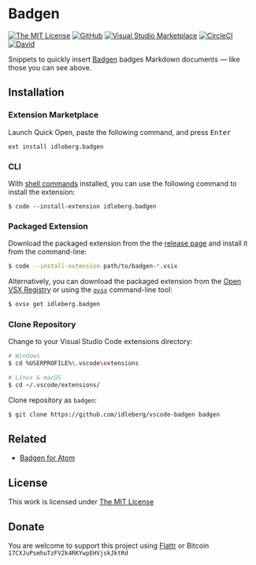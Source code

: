 # Badgen

[![The MIT License](https://flat.badgen.net/badge/license/MIT/orange)](http://opensource.org/licenses/MIT)
[![GitHub](https://flat.badgen.net/github/release/idleberg/vscode-badgen)](https://github.com/idleberg/vscode-badgen/releases)
[![Visual Studio Marketplace](https://vsmarketplacebadge.apphb.com/installs-short/idleberg.badgen.svg?style=flat-square)](https://marketplace.visualstudio.com/items?itemName=idleberg.badgen)
[![CircleCI](https://flat.badgen.net/circleci/github/idleberg/vscode-badgen)](https://circleci.com/gh/idleberg/vscode-badgen)
[![David](https://flat.badgen.net/david/dev/idleberg/vscode-badgen)](https://david-dm.org/idleberg/vscode-badgen?type=dev)

Snippets to quickly insert [Badgen](http://badgen.net) badges Markdown documents — like those you can see above.

## Installation

### Extension Marketplace

Launch Quick Open, paste the following command, and press <kbd>Enter</kbd>

`ext install idleberg.badgen`

### CLI

With [shell commands](https://code.visualstudio.com/docs/editor/command-line) installed, you can use the following command to install the extension:

`$ code --install-extension idleberg.badgen`

### Packaged Extension

Download the packaged extension from the the [release page](https://github.com/idleberg/vscode-badgen/releases) and install it from the command-line:

```bash
$ code --install-extension path/to/badgen-*.vsix
```

Alternatively, you can download the packaged extension from the [Open VSX Registry](https://open-vsx.org/) or using the [`ovsx`](https://www.npmjs.com/package/ovsx) command-line tool:

```bash
$ ovsx get idleberg.badgen
```

### Clone Repository

Change to your Visual Studio Code extensions directory:

```bash
# Windows
$ cd %USERPROFILE%\.vscode\extensions

# Linux & macOS
$ cd ~/.vscode/extensions/
```

Clone repository as `badgen`:

```bash
$ git clone https://github.com/idleberg/vscode-badgen badgen
```

## Related

- [Badgen for Atom](https://atom.io/packages/badgen)

## License

This work is licensed under [The MIT License](https://opensource.org/licenses/MIT)

## Donate

You are welcome to support this project using [Flattr](https://flattr.com/submit/auto?user_id=idleberg&url=https://github.com/idleberg/vscode-badgen) or Bitcoin `17CXJuPsmhuTzFV2k4RKYwpEHVjskJktRd`
